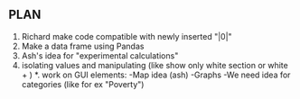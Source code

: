 PLAN
----

1. Richard make code compatible with newly inserted "|0|"
2. Make a data frame using Pandas
3. Ash's idea for "experimental calculations"
4. isolating values and manipulating (like show only white section or white + )
	*. work on GUI elements:
	-Map idea (ash)
	-Graphs
	-We need idea for categories (like for ex "Poverty")
